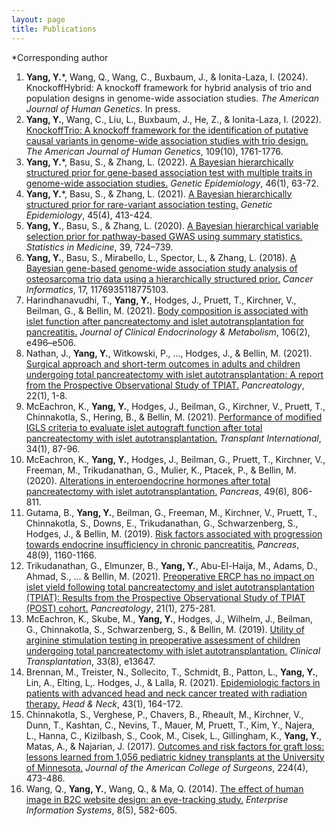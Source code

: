 ```yaml
---
layout: page
title: Publications
---
```

*Corresponding author

1. **Yang, Y.**\*, Wang, Q., Wang, C., Buxbaum, J., & Ionita-Laza, I. (2024). KnockoffHybrid: A knockoff framework for hybrid analysis of trio and population designs in genome-wide association studies. *The American Journal of Human Genetics*. In press.
2. **Yang, Y.**, Wang, C., Liu, L., Buxbaum, J., He, Z., & Ionita-Laza, I. (2022). [KnockoffTrio: A knockoff framework for the identification of putative causal variants in genome-wide association studies with trio design.](https://doi.org/10.1016/j.ajhg.2022.08.013) *The American Journal of Human Genetics*, 109(10), 1761-1776.
3. **Yang, Y.**\*, Basu, S., & Zhang, L. (2022). [A Bayesian hierarchically structured prior for gene-based association test with multiple traits in genome-wide association studies.](https://doi.org/10.1002/gepi.22437) *Genetic Epidemiology*, 46(1), 63-72.
4. **Yang, Y.**\*, Basu, S., & Zhang, L. (2021). [A Bayesian hierarchically structured prior for rare-variant association testing.](https://doi.org/10.1002/gepi.22379) *Genetic Epidemiology*, 45(4), 413-424.
5. **Yang, Y.**, Basu, S., & Zhang, L. (2020). [A Bayesian hierarchical variable selection prior for pathway-based GWAS using summary statistics.](https://doi.org/10.1002/sim.8442) *Statistics in Medicine*, 39, 724–739. 
6. **Yang, Y.**, Basu, S., Mirabello, L., Spector, L., & Zhang, L. (2018). [A Bayesian gene-based genome-wide association study analysis of osteosarcoma trio data using a hierarchically structured prior.](https://doi.org/10.1177/1176935118775103) *Cancer Informatics*, 17, 1176935118775103.
7. Harindhanavudhi, T., **Yang, Y.**, Hodges, J., Pruett, T., Kirchner, V., Beilman, G., & Bellin, M. (2021). [Body composition is associated with islet function after pancreatectomy and islet autotransplantation for pancreatitis.](https://doi.org/10.1210/clinem/dgaa790) *Journal of Clinical Endocrinology & Metabolism*, 106(2), e496–e506.
8. Nathan, J., **Yang, Y.**, Witkowski, P., ..., Hodges, J., & Bellin, M. (2021). [Surgical approach and short-term outcomes in adults and children undergoing total pancreatectomy with islet autotransplantation: A report from the Prospective Observational Study of TPIAT.](https://doi.org/10.1016/j.pan.2021.09.011) *Pancreatology*, 22(1), 1-8.
9. McEachron, K., **Yang, Y.**, Hodges, J., Beilman, G., Kirchner, V., Pruett, T., Chinnakotla, S., Hering, B., & Bellin, M. (2021). [Performance of modified IGLS criteria to evaluate islet autograft function after total pancreatectomy with islet autotransplantation.](https://doi.org/10.1111/tri.13762) *Transplant International*, 34(1), 87-96.
10. McEachron, K., **Yang, Y.**, Hodges, J., Beilman, G., Pruett, T., Kirchner, V., Freeman, M., Trikudanathan, G., Mulier, K., Ptacek, P., & Bellin, M. (2020). [Alterations in enteroendocrine hormones after total pancreatectomy with islet autotransplantation.](https://doi.org/10.1097/MPA.0000000000001582) *Pancreas*, 49(6), 806-811.
11. Gutama, B., **Yang, Y.**, Beilman, G., Freeman, M., Kirchner, V., Pruett, T., Chinnakotla, S., Downs, E., Trikudanathan, G., Schwarzenberg, S., Hodges, J., & Bellin, M. (2019). [Risk factors associated with progression towards endocrine insufficiency in chronic pancreatitis.](https://doi.org/10.1097/MPA.0000000000001394) *Pancreas*, 48(9), 1160-1166.
12. Trikudanathan, G., Elmunzer, B., **Yang, Y.**, Abu-El-Haija, M., Adams, D., Ahmad, S., ... & Bellin, M. (2021). [Preoperative ERCP has no impact on islet yield following total pancreatectomy and islet autotransplantation (TPIAT): Results from the Prospective Observational Study of TPIAT (POST) cohort.](https://doi.org/10.1016/j.pan.2020.11.008) *Pancreatology*, 21(1), 275-281.
13. McEachron, K., Skube, M., **Yang, Y.**, Hodges, J., Wilhelm, J., Beilman, G., Chinnakotla, S., Schwarzenberg, S., & Bellin, M. (2019). [Utility of arginine stimulation testing in preoperative assessment of children undergoing total pancreatectomy with islet autotransplantation.](https://doi.org/10.1111/ctr.13647) *Clinical Transplantation*, 33(8), e13647.
14. Brennan, M., Treister, N., Sollecito, T., Schmidt, B., Patton, L., **Yang, Y.**, Lin, A., Elting, L,. Hodges, J., & Lalla, R. (2021). [Epidemiologic factors in patients with advanced head and neck cancer treated with radiation therapy.](https://doi.org/10.1002/hed.26468) *Head & Neck*, 43(1), 164-172.
15. Chinnakotla, S., Verghese, P., Chavers, B., Rheault, M., Kirchner, V., Dunn, T., Kashtan, C., Nevins, T., Mauer, M, Pruett, T., Kim, Y., Najera, L., Hanna, C., Kizilbash, S., Cook, M., Cisek, L., Gillingham, K., **Yang, Y.**, Matas, A., & Najarian, J. (2017). [Outcomes and risk factors for graft loss: lessons learned from 1,056 pediatric kidney transplants at the University of Minnesota.](https://doi.org/10.1016/j.jamcollsurg.2016.12.027) *Journal of the American College of Surgeons*, 224(4), 473-486.
16. Wang, Q., **Yang, Y.**, Wang, Q., & Ma, Q. (2014). [The effect of human image in B2C website design: an eye-tracking study.](https://doi.org/10.1080/17517575.2014.925585) *Enterprise Information Systems*, 8(5), 582-605.
